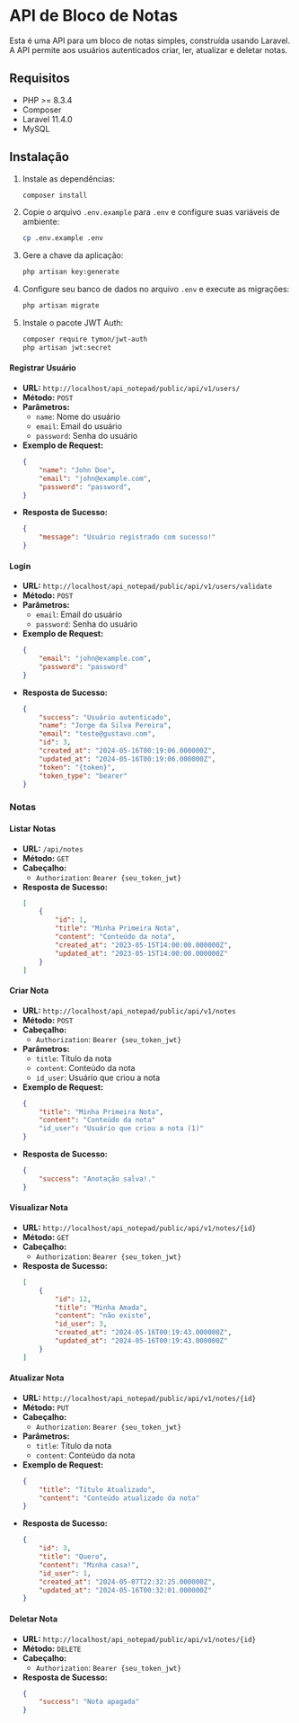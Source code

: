 # API de Bloco de Notas

Esta é uma API para um bloco de notas simples, construída usando Laravel. A API permite aos usuários autenticados criar, ler, atualizar e deletar notas.

## Requisitos

- PHP >= 8.3.4
- Composer
- Laravel 11.4.0
- MySQL

## Instalação
1. Instale as dependências:
    ```bash
    composer install
    ```
2. Copie o arquivo `.env.example` para `.env` e configure suas variáveis de ambiente:
    ```bash
    cp .env.example .env
    ```
3. Gere a chave da aplicação:
    ```bash
    php artisan key:generate
    ```
4. Configure seu banco de dados no arquivo `.env` e execute as migrações:
    ```bash
    php artisan migrate
    ```
6. Instale o pacote JWT Auth:
    ```bash
    composer require tymon/jwt-auth
    php artisan jwt:secret
    ```
    
#### Registrar Usuário

- **URL:** `http://localhost/api_notepad/public/api/v1/users/`
- **Método:** `POST`
- **Parâmetros:**
  - `name`: Nome do usuário
  - `email`: Email do usuário
  - `password`: Senha do usuário
- **Exemplo de Request:**
    ```json
    {
        "name": "John Doe",
        "email": "john@example.com",
        "password": "password",
    }
    ```
- **Resposta de Sucesso:**
    ```json
    {
        "message": "Usuário registrado com sucesso!"
    }
    ```

#### Login

- **URL:** `http://localhost/api_notepad/public/api/v1/users/validate`
- **Método:** `POST`
- **Parâmetros:**
  - `email`: Email do usuário
  - `password`: Senha do usuário
- **Exemplo de Request:**
    ```json
    {
        "email": "john@example.com",
        "password": "password"
    }
    ```
- **Resposta de Sucesso:**
    ```json
    {
        "success": "Usuário autenticado",
        "name": "Jorge da Silva Pereira",
        "email": "teste@gustavo.com",
        "id": 3,
        "created_at": "2024-05-16T00:19:06.000000Z",
        "updated_at": "2024-05-16T00:19:06.000000Z",
        "token": "{token}",
        "token_type": "bearer"
    }
    ```

### Notas

#### Listar Notas

- **URL:** `/api/notes`
- **Método:** `GET`
- **Cabeçalho:**
  - `Authorization`: `Bearer {seu_token_jwt}`
- **Resposta de Sucesso:**
    ```json
    [
        {
            "id": 1,
            "title": "Minha Primeira Nota",
            "content": "Conteúdo da nota",
            "created_at": "2023-05-15T14:00:00.000000Z",
            "updated_at": "2023-05-15T14:00:00.000000Z"
        }
    ]
    ```

#### Criar Nota

- **URL:** `http://localhost/api_notepad/public/api/v1/notes`
- **Método:** `POST`
- **Cabeçalho:**
  - `Authorization`: `Bearer {seu_token_jwt}`
- **Parâmetros:**
  - `title`: Título da nota
  - `content`: Conteúdo da nota
   - `id_user`: Usuário que criou a nota
- **Exemplo de Request:**
    ```json
    {
        "title": "Minha Primeira Nota",
        "content": "Conteúdo da nota"
        "id_user": "Usuário que criou a nota (1)"
    }
    ```
- **Resposta de Sucesso:**
    ```json
    {
        "success": "Anotação salva!."
    }
    ```

#### Visualizar Nota

- **URL:** `http://localhost/api_notepad/public/api/v1/notes/{id}`
- **Método:** `GET`
- **Cabeçalho:**
  - `Authorization`: `Bearer {seu_token_jwt}`
- **Resposta de Sucesso:**
    ```json
    [
        {
            "id": 12,
            "title": "Minha Amada",
            "content": "não existe",
            "id_user": 3,
            "created_at": "2024-05-16T00:19:43.000000Z",
            "updated_at": "2024-05-16T00:19:43.000000Z"
        }
    ]
    ```

#### Atualizar Nota

- **URL:** `http://localhost/api_notepad/public/api/v1/notes/{id}`
- **Método:** `PUT`
- **Cabeçalho:**
  - `Authorization`: `Bearer {seu_token_jwt}`
- **Parâmetros:**
  - `title`: Título da nota
  - `content`: Conteúdo da nota
- **Exemplo de Request:**
    ```json
    {
        "title": "Título Atualizado",
        "content": "Conteúdo atualizado da nota"
    }
    ```
- **Resposta de Sucesso:**
    ```json
    {
        "id": 3,
        "title": "Quero",
        "content": "Minha casa!",
        "id_user": 1,
        "created_at": "2024-05-07T22:32:25.000000Z",
        "updated_at": "2024-05-16T00:32:01.000000Z"
    }
    ```

#### Deletar Nota

- **URL:** `http://localhost/api_notepad/public/api/v1/notes/{id}`
- **Método:** `DELETE`
- **Cabeçalho:**
  - `Authorization`: `Bearer {seu_token_jwt}`
- **Resposta de Sucesso:**
    ```json
    {
        "success": "Nota apagada"
    }
    ```
